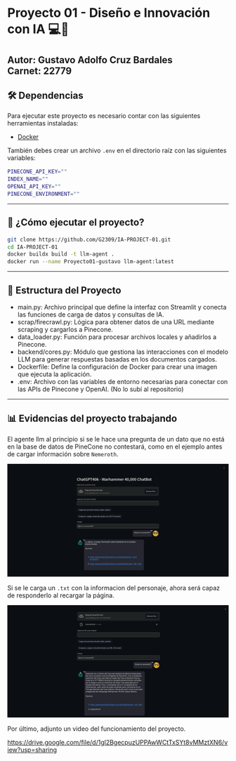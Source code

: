 # Proyecto 01 - Diseño e Innovación con IA 💻🤖
**Autor:** Gustavo Adolfo Cruz Bardales  
**Carnet:** 22779  
---

## 🛠️ Dependencias
Para ejecutar este proyecto es necesario contar con las siguientes herramientas instaladas:
- [Docker](https://docs.docker.com/get-docker/)

También debes crear un archivo `.env` en el directorio raíz con las siguientes variables:

```sh
PINECONE_API_KEY=""
INDEX_NAME=""
OPENAI_API_KEY=""
PINECONE_ENVIRONMENT="" 
```
---
## 🚀 ¿Cómo ejecutar el proyecto?
```sh
git clone https://github.com/G2309/IA-PROJECT-01.git
cd IA-PROJECT-01
docker buildx build -t llm-agent .
docker run --name Proyecto01-gustavo llm-agent:latest
```
---
## 📂 Estructura del Proyecto
- main.py: Archivo principal que define la interfaz con Streamlit y conecta las funciones de carga de datos y consultas de IA.
- scrap/firecrawl.py: Lógica para obtener datos de una URL mediante scraping y cargarlos a Pinecone.
- data_loader.py: Función para procesar archivos locales y añadirlos a Pinecone.
- backend/cores.py: Módulo que gestiona las interacciones con el modelo LLM para generar respuestas basadas en los documentos cargados.
- Dockerfile: Define la configuración de Docker para crear una imagen que ejecuta la aplicación.
- .env: Archivo con las variables de entorno necesarias para conectar con las APIs de Pinecone y OpenAI. (No lo subí al repositorio)
---
## 📊 Evidencias del proyecto trabajando 
El agente llm al principio si se le hace una pregunta de un dato que no está en la base de datos de PineCone no contestará, como en el ejemplo antes de cargar información sobre `Nemeroth`.

![Evidencia del assistant](./images/antes.png)

Si se le carga un `.txt` con la informacion del personaje, ahora será capaz de responderlo al recargar la página.

![Evidencia del assistant](./images/despues.png)

Por último, adjunto un video del funcionamiento del proyecto.

https://drive.google.com/file/d/1gl2BgecpuzUPPAwWCtTxSYt8vMMztXN6/view?usp=sharing

